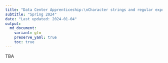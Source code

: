 ```yaml
---
title: "Data Center Apprenticeship:\nCharacter strings and regular expression"
subtitle: "Spring 2024" 
date: "Last updated: 2024-01-04"
output:
  md_document:
    variant: gfm
    preserve_yaml: true
    toc: true
---
```


TBA
